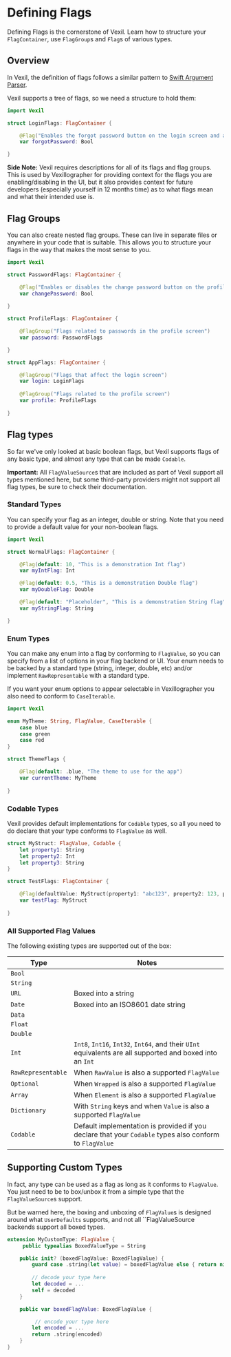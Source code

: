
# Defining Flags

Defining Flags is the cornerstone of Vexil. Learn how to structure your ``FlagContainer``, use ``FlagGroup``s and ``Flag``s of various types.

## Overview

In Vexil, the definition of flags follows a similar pattern to [Swift Argument Parser][swift-argument-parser].

Vexil supports a tree of flags, so we need a structure to hold them:

```swift
import Vexil

struct LoginFlags: FlagContainer {

    @Flag("Enables the forgot password button on the login screen and associated flows")
    var forgotPassword: Bool

}
```

**Side Note:** Vexil requires descriptions for all of its flags and flag groups. This is used by Vexillographer for providing context for the flags you are enabling/disabling in the UI, but it also provides context for future developers (especially yourself in 12 months time) as to what flags mean and what their intended use is.

## Flag Groups

You can also create nested flag groups. These can live in separate files or anywhere in your code that is suitable. This allows you to structure your flags in the way that makes the most sense to you.

```swift
import Vexil

struct PasswordFlags: FlagContainer {

    @Flag("Enables or disables the change password button on the profile screen and associated flows")
    var changePassword: Bool
    
}

struct ProfileFlags: FlagContainer {

    @FlagGroup("Flags related to passwords in the profile screen")
    var password: PasswordFlags

}

struct AppFlags: FlagContainer {

    @FlagGroup("Flags that affect the login screen")
    var login: LoginFlags
    
    @FlagGroup("Flags related to the profile screen")
    var profile: ProfileFlags
    
}
```

## Flag types

So far we've only looked at basic boolean flags, but Vexil supports flags of any basic type, and almost any type that can be made `Codable`.

**Important:** All ``FlagValueSource``s that are included as part of Vexil support all types mentioned here, but some third-party providers might not support all flag types, be sure to check their documentation.

### Standard Types

You can specify your flag as an integer, double or string. Note that you need to provide a default value for your non-boolean flags.

```swift
import Vexil

struct NormalFlags: FlagContainer {

    @Flag(default: 10, "This is a demonstration Int flag")
    var myIntFlag: Int

    @Flag(default: 0.5, "This is a demonstration Double flag")
    var myDoubleFlag: Double

    @Flag(default: "Placeholder", "This is a demonstration String flag")
    var myStringFlag: String

}
```

### Enum Types

You can make any enum into a flag by conforming to ``FlagValue``, so you can specify from a list of options in your flag backend or UI. Your enum needs to be backed by a standard type (string, integer, double, etc) and/or implement `RawRepresentable` with a standard type.

If you want your enum options to appear selectable in Vexillographer you also need to conform to `CaseIterable`.

```swift
import Vexil

enum MyTheme: String, FlagValue, CaseIterable {
    case blue
    case green
    case red
}

struct ThemeFlags {

    @Flag(default: .blue, "The theme to use for the app")
    var currentTheme: MyTheme
    
}
```

### Codable Types

Vexil provides default implementations for `Codable` types, so all you need to do declare that your type conforms to ``FlagValue`` as well.

```swift
struct MyStruct: FlagValue, Codable {
    let property1: String
    let property2: Int
    let property3: String
}

struct TestFlags: FlagContainer {

    @Flag(defaultValue: MyStruct(property1: "abc123", property2: 123, property3: "🤯"), description: "...")
    var testFlag: MyStruct
    
}
```


### All Supported Flag Values

The following existing types are supported out of the box:

| Type | Notes |
|------|-----------|
| `Bool` | |
| `String` | |
| `URL` | Boxed into a string |
| `Date` | Boxed into an ISO8601 date string |
| `Data` | |
| `Float` | |
| `Double` | |
| `Int` | `Int8`, `Int16`, `Int32`, `Int64`, and their `UInt` equivalents are all supported and boxed into an `Int` |
| `RawRepresentable` | When `RawValue` is also a supported ``FlagValue`` |
| `Optional` | When `Wrapped` is also a supported ``FlagValue`` |
| `Array` | When `Element` is also a supported ``FlagValue`` |
| `Dictionary` | With `String` keys and when `Value` is also a supported ``FlagValue`` |
| `Codable` | Default implementation is provided if you declare that your `Codable` types also conform to ``FlagValue`` |

## Supporting Custom Types

In fact, any type can be used as a flag as long as it conforms to ``FlagValue``. You just need to be to box/unbox it from a simple type that the ``FlagValueSource``s support.

But be warned here, the boxing and unboxing of ``FlagValue``s is designed around what `UserDefaults` supports, and not all ``FlagValueSource` ` backends support all boxed types.

```swift
extension MyCustomType: FlagValue {
	 public typealias BoxedValueType = String

    public init? (boxedFlagValue: BoxedFlagValue) {
        guard case .string(let value) = boxedFlagValue else { return nil }
        
        // decode your type here
        let decoded = ...
        self = decoded
    }

    public var boxedFlagValue: BoxedFlagValue {

		 // encode your type here
        let encoded = ...
        return .string(encoded)
    }
}
```

[swift-argument-parser]: https://github.com/apple/swift-argument-parser
